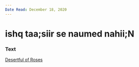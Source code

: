 ```yaml
---
Date Read: December 18, 2020
---
```


# ishq taa;siir se naumed nahii;N

### Text
[Desertful of Roses](http://www.columbia.edu/itc/mealac/pritchett/00ghalib/095/index_095.html)

